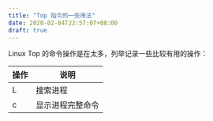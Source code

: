 ```yaml
---
title: "Top 指令的一些用法"
date: 2020-02-04T22:57:07+08:00
draft: true
---
```


Linux Top 的命令操作是在太多，列举记录一些比较有用的操作：

|操作| 说明           |
|----|----------------|
|L   |搜索进程        |
|c   |显示进程完整命令|
